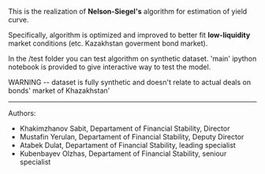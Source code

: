 This is the realization of **Nelson-Siegel's** algorithm for estimation of yield curve.

Specifically, algorithm is optimized and improved to better fit **low-liquidity** market conditions (etc. Kazakhstan goverment bond market).

In the /test folder you can test algorithm on synthetic dataset.
'main' ipython notebook is provided to give interactive way to test the model.

WARNING -- dataset is fully synthetic and doesn't relate to actual deals on bonds' market of Khazakhstan'

------------------------------------------------------------------------
Authors:
- Khakimzhanov Sabit, Departament of Financial Stability, Director
- Mustafin Yerulan, Departament of Financial Stability, Deputy Director
- Atabek Dulat, Departament of Financial Stability, leading specialist
- Kubenbayev Olzhas, Departament of Financial Stability, seniour specialist



